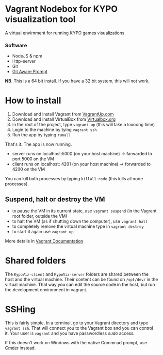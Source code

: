 # Vagrant Nodebox for KYPO visualization tool

A virtual envirnment for running KYPO games visualizations

### Software
 - NodeJS & npm
 - Http-server
 - Git
 - [Git Aware Prompt](https://github.com/jimeh/git-aware-prompt)

**NB.** This is a 64 bit install.  If you have a 32 bit system, this will not work.

# How to install

 1. Download and install Vagrant from [VagrantUp.com](http://www.vagrantup.com/downloads.html)
 2. Download and install VirtualBox from [Virtualbox.org](https://www.virtualbox.org/)
 3. In the root of the project, type `vagrant up` (this will take a loooong time)
 4. Login to the machine by tying `vagrant ssh`
 5. Run the app by typing `runall`


 That's it. The app is now running. 
 
 * server runs on localhost:5000 (on your host machine) -> farwarded to port 5000 on the VM
 * client runs on localhost: 4201 (on your host machine) -> forwarded to 4200 on the VM

 You can kill both processes by typing `killall node` (this kills all node processes).

## Suspend, halt or destroy the VM

* to pause the VM in its current state, use `vagrant suspend` (in the Vagrant root folder, outside the VM)
* to halt the VM (as if shutting down the computer), use `vagrant halt`
* to completely remove the virtual machine type in `vagrant destroy` 
* to start it again use `vagrant up`

More details in  [Vagrant Documentation](https://www.vagrantup.com/intro/getting-started/teardown.html)

# Shared folders

The `KypoViz-client` and `KypoViz-server` folders are shared between the host and the virtual machine. Their content can be found on `/opt/dev/` in the virtual machine. That way you can edit the source code in the host, but run the development environment in vagrant. 

# SSHing

This is fairly simple.  In a terminal, go to your Vagrant directory and type `vagrant ssh`.  That will connect you to the Vagrant box and you can control it.  Your user is `vagrant` and you have passwordless _sudo_ access. 

If this doesn't work on Windows with the native Commnad prompt, use [Cmder](http://cmder.net/) instead.

